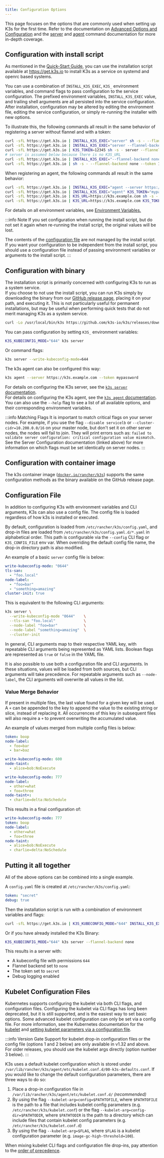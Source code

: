 ```yaml
---
title: Configuration Options
---
```


This page focuses on the options that are commonly used when setting up K3s for the first time. Refer to the documentation on [Advanced Options and Configuration](../advanced.md) and the [server](../cli/server.md) and [agent](../cli/agent.md) command documentation for more in-depth coverage.

## Configuration with install script

As mentioned in the [Quick-Start Guide](../quick-start.md), you can use the installation script available at https://get.k3s.io to install K3s as a service on systemd and openrc based systems.

You can use a combination of `INSTALL_K3S_EXEC`, `K3S_` environment variables, and command flags to pass configuration to the service configuration.
The prefixed environment variables, `INSTALL_K3S_EXEC` value, and trailing shell arguments are all persisted into the service configuration.
After installation, configuration may be altered by editing the environment file, editing the service configuration, or simply re-running the installer with new options.

To illustrate this, the following commands all result in the same behavior of registering a server without flannel and with a token:

```bash
curl -sfL https://get.k3s.io | INSTALL_K3S_EXEC="server" sh -s - --flannel-backend none --token 12345
curl -sfL https://get.k3s.io | INSTALL_K3S_EXEC="server --flannel-backend none" K3S_TOKEN=12345 sh -s -
curl -sfL https://get.k3s.io | K3S_TOKEN=12345 sh -s - server --flannel-backend none
# server is assumed below because there is no K3S_URL
curl -sfL https://get.k3s.io | INSTALL_K3S_EXEC="--flannel-backend none --token 12345" sh -s - 
curl -sfL https://get.k3s.io | sh -s - --flannel-backend none --token 12345
```

When registering an agent, the following commands all result in the same behavior:

```bash
curl -sfL https://get.k3s.io | INSTALL_K3S_EXEC="agent --server https://k3s.example.com --token mypassword" sh -s -
curl -sfL https://get.k3s.io | INSTALL_K3S_EXEC="agent" K3S_TOKEN="mypassword" sh -s - --server https://k3s.example.com
curl -sfL https://get.k3s.io | K3S_URL=https://k3s.example.com sh -s - agent --token mypassword
curl -sfL https://get.k3s.io | K3S_URL=https://k3s.example.com K3S_TOKEN=mypassword sh -s - # agent is assumed because of K3S_URL
```

For details on all environment variables, see [Environment Variables.](../reference/env-variables.md)

:::info Note
If you set configuration when running the install script, but do not set it again when re-running the install script, the original values will be lost.

The contents of the [configuration file](#configuration-file) are not managed by the install script.
If you want your configuration to be independent from the install script, you should use a configuration file instead of passing environment variables or arguments to the install script.
:::

## Configuration with binary

The installation script is primarily concerned with configuring K3s to run as a system service.  
If you choose to not use the install script, you can run K3s simply by downloading the binary from our [GitHub release page](https://github.com/k3s-io/k3s/releases/latest), placing it on your path, and executing it. This is not particularly useful for permanent installations, but may be useful when performing quick tests that do not merit managing K3s as a system service.
```bash
curl -Lo /usr/local/bin/k3s https://github.com/k3s-io/k3s/releases/download/v1.26.5+k3s1/k3s; chmod a+x /usr/local/bin/k3s
```

You can pass configuration by setting `K3S_` environment variables:
```bash
K3S_KUBECONFIG_MODE="644" k3s server
```

Or command flags:
```bash
k3s server --write-kubeconfig-mode=644
```

The k3s agent can also be configured this way:

```bash
k3s agent --server https://k3s.example.com --token mypassword
```

For details on configuring the K3s server, see the [`k3s server` documentation](../cli/server.md).  
For details on configuring the K3s agent, see the [`k3s agent` documentation](../cli/agent.md).  
You can also use the `--help` flag to see a list of all available options, and their corresponding environment variables.

:::info Matching Flags
It is important to match critical flags on your server nodes. For example, if you use the flag
`--disable servicelb` or `--cluster-cidr=10.200.0.0/16` on your master node, but don't set it on other server nodes, the nodes will fail to join. They will print errors such as:
`failed to validate server configuration: critical configuration value mismatch.`
See the Server Configuration documentation (linked above) for more information on which flags must be set identically on server nodes.
:::

## Configuration with container image

The k3s container image ([`docker.io/rancher/k3s`](https://hub.docker.com/r/rancher/k3s)) supports the same configuration methods as the binary available on the GitHub release page.

## Configuration File

In addition to configuring K3s with environment variables and CLI arguments, K3s can also use a config file.
The config file is loaded regardless of how k3s is installed or executed.

By default, configuration is loaded from `/etc/rancher/k3s/config.yaml`, and drop-in files are loaded from `/etc/rancher/k3s/config.yaml.d/*.yaml` in alphabetical order.
This path is configurable via the `--config` CLI flag or `K3S_CONFIG_FILE` env var.
When overriding the default config file name, the drop-in directory path is also modified.

An example of a basic `server` config file is below:

```yaml title="/etc/rancher/k3s/config.yaml"
write-kubeconfig-mode: "0644"
tls-san:
  - "foo.local"
node-label:
  - "foo=bar"
  - "something=amazing"
cluster-init: true
```

This is equivalent to the following CLI arguments:

```bash
k3s server \
  --write-kubeconfig-mode "0644"    \
  --tls-san "foo.local"             \
  --node-label "foo=bar"            \
  --node-label "something=amazing"  \
  --cluster-init
```

In general, CLI arguments map to their respective YAML key, with repeatable CLI arguments being represented as YAML lists. Boolean flags are represented as `true` or `false` in the YAML file.

It is also possible to use both a configuration file and CLI arguments. In these situations, values will be loaded from both sources, but CLI arguments will take precedence. For repeatable arguments such as `--node-label`, the CLI arguments will overwrite all values in the list.

### Value Merge Behavior

If present in multiple files, the last value found for a given key will be used. A `+` can be appended to the key to append the value to the existing string or slice, instead of replacing it. All occurrences of this key in subsequent files will also require a `+` to prevent overwriting the accumulated value.

An example of values merged from multiple config files is below:

```yaml title="/etc/rancher/k3s/config.yaml"
token: boop
node-label:
  - foo=bar
  - bar=baz
```

```yaml title="/etc/rancher/k3s/config.yaml.d/test1.yaml"
write-kubeconfig-mode: 600
node-taint:
  - alice=bob:NoExecute
```

```yaml title="/etc/rancher/k3s/config.yaml.d/test2.yaml"
write-kubeconfig-mode: 777
node-label:
  - other=what
  - foo=three
node-taint+:
  - charlie=delta:NoSchedule
```

This results in a final configuration of:

```yaml
write-kubeconfig-mode: 777
token: boop
node-label:
  - other=what
  - foo=three
node-taint:
  - alice=bob:NoExecute
  - charlie=delta:NoSchedule
```

## Putting it all together

All of the above options can be combined into a single example.

A `config.yaml` file is created at `/etc/rancher/k3s/config.yaml`:

```yaml
token: "secret"
debug: true
```

Then the installation script is run with a combination of environment variables and flags:

```bash
curl -sfL https://get.k3s.io | K3S_KUBECONFIG_MODE="644" INSTALL_K3S_EXEC="server" sh -s - --flannel-backend none
```

Or if you have already installed the K3s Binary:
```bash
K3S_KUBECONFIG_MODE="644" k3s server --flannel-backend none
```

This results in a server with:
- A kubeconfig file with permissions `644`
- Flannel backend set to `none`
- The token set to `secret`
- Debug logging enabled

## Kubelet Configuration Files

Kubernetes supports configuring the kubelet via both CLI flags, and configuration files.
Configuring the kubelet via CLI flags has long been deprecated, but it is still supported, and is the easiest way to set basic options.
Some advanced kubelet configuration can only be set via a config file.
For more information, see the Kubernetes documentation for the [kubelet](https://kubernetes.io/docs/reference/command-line-tools-reference/kubelet/) and [setting kubelet parameters via a configuration file](https://kubernetes.io/docs/tasks/administer-cluster/kubelet-config-file/).

:::info Version Gate
Support for kubelet drop-in configuration files or the config file (options 1 and 2 below) are only available in v1.32 and above.  
For older releases, you should use the kubelet args directly (option number 3 below).
:::

K3s uses a default kubelet configuration which is stored under `/var/lib/rancher/k3s/agent/etc/kubelet.conf.d/00-k3s-defaults.conf`. If you would like to change the default configuration parameters, there are three ways to do so:

1. Place a drop-in configuration file in `/var/lib/rancher/k3s/agent/etc/kubelet.conf.d/` *(recommended)*
2. By using the flag `--kubelet-arg=config=$PATHTOFILE`, where `$PATHTOFILE` is the path to a file that includes kubelet config parameters (e.g. `/etc/rancher/k3s/kubelet.conf`) or the flag `--kubelet-arg=config-dir=$PATHTODIR`, where `$PATHTODIR` is the path to a directory which can include files that contain kubelet config parameters (e.g. `/etc/rancher/k3s/kubelet.conf.d`)
3. By using the flag `--kubelet-arg=$FLAG`, where `$FLAG` is a kubelet configuration parameter (e.g. `image-gc-high-threshold=100`). 

When mixing kubelet CLI flags and configuration file drop-ins, pay attention to the [order of precedence](https://kubernetes.io/docs/tasks/administer-cluster/kubelet-config-file/#kubelet-configuration-merging-order). 
